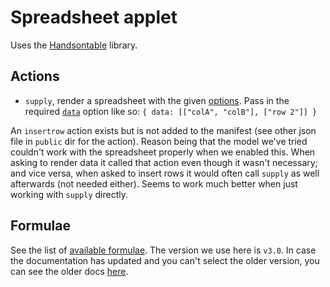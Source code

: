 # Spreadsheet applet

Uses the [Handsontable](https://handsontable.com/) library.

## Actions

- `supply`, render a spreadsheet with the given [options](https://handsontable.com/docs/javascript-data-grid/api/options/). Pass in the required [`data`](https://handsontable.com/docs/javascript-data-grid/api/options/#data) option like so: `{ data: [["colA", "colB"], ["row 2"]] }`

An `insertrow` action exists but is not added to the manifest (see other json file in `public` dir for the action). Reason being that the model we've tried couldn't work with the spreadsheet properly when we enabled this. When asking to render data it called that action even though it wasn't necessary; and vice versa, when asked to insert rows it would often call `supply` as well afterwards (not needed either). Seems to work much better when just working with `supply` directly.

## Formulae

See the list of [available formulae](https://hyperformula.handsontable.com/guide/built-in-functions.html#overview). The version we use here is `v3.0`. In case the documentation has updated and you can't select the older version, you can see the older docs [here](https://github.com/handsontable/hyperformula/blob/3.0.0/docs/guide/built-in-functions.md#overview).
